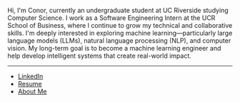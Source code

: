 Hi, I'm Conor, currently an undergraduate student at UC Riverside studying Computer Science. I work as a Software Engineering Intern at the UCR School of Business, where I continue to grow my technical and collaborative skills. I'm deeply interested in exploring machine learning—particularly large language models (LLMs), natural language processing (NLP), and computer vision. My long-term goal is to become a machine learning engineer and help develop intelligent systems that create real-world impact.

***

* [LinkedIn](https://www.linkedin.com/in/conor-fabian/)
* [Resume](https://www.linkedin.com/in/conor-fabian/)
* [About Me]([https://www.linkedin.com/in/conor-fabian/](https://conorfabian.netlify.app/))

